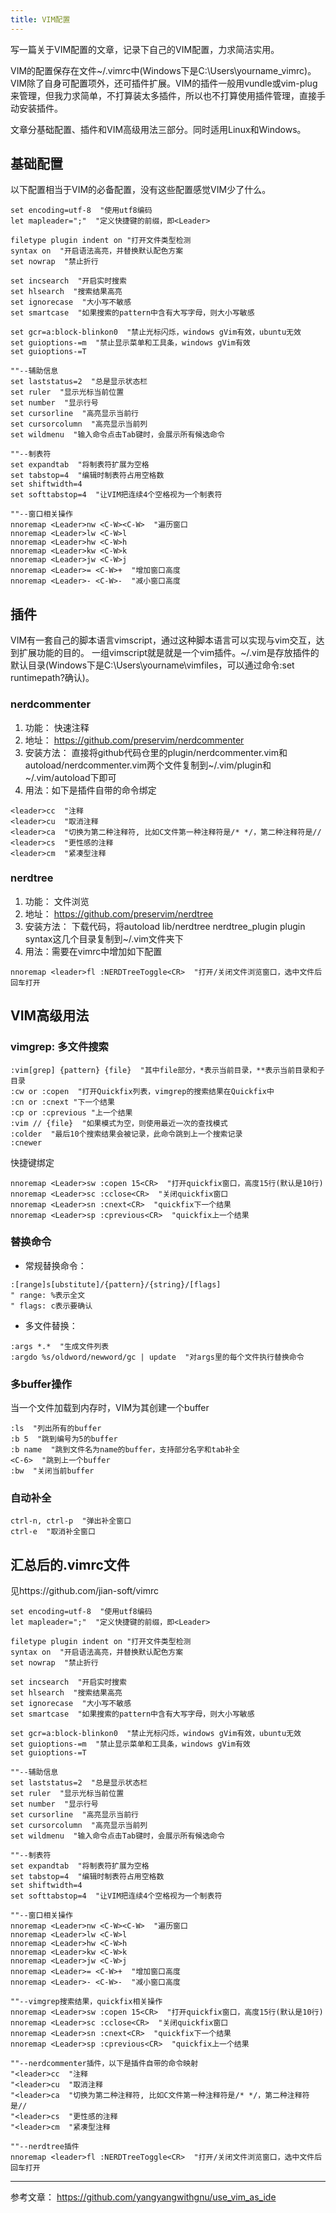 ```yaml
---
title: VIM配置
---
```

写一篇关于VIM配置的文章，记录下自己的VIM配置，力求简洁实用。

VIM的配置保存在文件~/.vimrc中(Windows下是C:\Users\yourname\_vimrc)。VIM除了自身可配置项外，还可插件扩展。VIM的插件一般用vundle或vim-plug来管理，但我力求简单，不打算装太多插件，所以也不打算使用插件管理，直接手动安装插件。

文章分基础配置、插件和VIM高级用法三部分。同时适用Linux和Windows。

## 基础配置
以下配置相当于VIM的必备配置，没有这些配置感觉VIM少了什么。
```
set encoding=utf-8  "使用utf8编码
let mapleader=";"  "定义快捷键的前缀，即<Leader>

filetype plugin indent on "打开文件类型检测
syntax on  "开启语法高亮，并替换默认配色方案
set nowrap  "禁止折行

set incsearch  "开启实时搜索
set hlsearch  "搜索结果高亮
set ignorecase  "大小写不敏感
set smartcase  "如果搜索的pattern中含有大写字母，则大小写敏感

set gcr=a:block-blinkon0  "禁止光标闪烁，windows gVim有效，ubuntu无效
set guioptions-=m  "禁止显示菜单和工具条，windows gVim有效
set guioptions-=T

""--辅助信息
set laststatus=2  "总是显示状态栏
set ruler  "显示光标当前位置
set number  "显示行号
set cursorline  "高亮显示当前行
set cursorcolumn  "高亮显示当前列
set wildmenu  "输入命令点击Tab键时，会展示所有候选命令

""--制表符
set expandtab  "将制表符扩展为空格
set tabstop=4  "编辑时制表符占用空格数
set shiftwidth=4
set softtabstop=4  "让VIM把连续4个空格视为一个制表符

""--窗口相关操作
nnoremap <Leader>nw <C-W><C-W>  "遍历窗口
nnoremap <Leader>lw <C-W>l
nnoremap <Leader>hw <C-W>h
nnoremap <Leader>kw <C-W>k
nnoremap <Leader>jw <C-W>j
nnoremap <Leader>= <C-W>+  "增加窗口高度
nnoremap <Leader>- <C-W>-  "减小窗口高度
```

## 插件
VIM有一套自己的脚本语言vimscript，通过这种脚本语言可以实现与vim交互，达到扩展功能的目的。
一组vimscript就是就是一个vim插件。~/.vim是存放插件的默认目录(Windows下是C:\Users\yourname\vimfiles，可以通过命令:set runtimepath?确认)。

### nerdcommenter
1. 功能： 快速注释
2. 地址： https://github.com/preservim/nerdcommenter
3. 安装方法： 直接将github代码仓里的plugin/nerdcommenter.vim和autoload/nerdcommenter.vim两个文件复制到~/.vim/plugin和~/.vim/autoload下即可
4. 用法：如下是插件自带的命令绑定

```
<leader>cc  "注释
<leader>cu  "取消注释
<leader>ca  "切换为第二种注释符, 比如C文件第一种注释符是/* */，第二种注释符是//
<leader>cs  "更性感的注释
<leader>cm  "紧凑型注释
```

### nerdtree
1. 功能： 文件浏览
2. 地址： https://github.com/preservim/nerdtree
3. 安装方法： 下载代码，将autoload lib/nerdtree nerdtree_plugin plugin syntax这几个目录复制到~/.vim文件夹下
4. 用法：需要在vimrc中增加如下配置

```
nnoremap <leader>fl :NERDTreeToggle<CR>  "打开/关闭文件浏览窗口，选中文件后回车打开
```


## VIM高级用法
### vimgrep: 多文件搜索

```
:vim[grep] {pattern} {file}  "其中file部分，*表示当前目录，**表示当前目录和子目录
:cw or :copen  "打开Quickfix列表，vimgrep的搜索结果在Quickfix中
:cn or :cnext "下一个结果
:cp or :cprevious "上一个结果
:vim // {file}  "如果模式为空，则使用最近一次的查找模式
:colder  "最后10个搜索结果会被记录，此命令跳到上一个搜索记录
:cnewer
```

快捷键绑定

```
nnoremap <Leader>sw :copen 15<CR>  "打开quickfix窗口，高度15行(默认是10行)
nnoremap <Leader>sc :cclose<CR>  "关闭quickfix窗口
nnoremap <Leader>sn :cnext<CR>  "quickfix下一个结果
nnoremap <Leader>sp :cprevious<CR>  "quickfix上一个结果
```

### 替换命令

* 常规替换命令：

```
:[range]s[ubstitute]/{pattern}/{string}/[flags]
" range: %表示全文
" flags: c表示要确认
```
* 多文件替换：

```
:args *.*  "生成文件列表
:argdo %s/oldword/newword/gc | update  "对args里的每个文件执行替换命令
```

### 多buffer操作
当一个文件加载到内存时，VIM为其创建一个buffer

```
:ls  "列出所有的buffer
:b 5  "跳到编号为5的buffer
:b name  "跳到文件名为name的buffer，支持部分名字和tab补全
<C-6>  "跳到上一个buffer
:bw  "关闭当前buffer
```

### 自动补全

```
ctrl-n, ctrl-p  "弹出补全窗口
ctrl-e  "取消补全窗口
```

## 汇总后的.vimrc文件
见https://github.com/jian-soft/vimrc

```
set encoding=utf-8  "使用utf8编码
let mapleader=";"  "定义快捷键的前缀，即<Leader>

filetype plugin indent on "打开文件类型检测
syntax on  "开启语法高亮，并替换默认配色方案
set nowrap  "禁止折行

set incsearch  "开启实时搜索
set hlsearch  "搜索结果高亮
set ignorecase  "大小写不敏感
set smartcase  "如果搜索的pattern中含有大写字母，则大小写敏感

set gcr=a:block-blinkon0  "禁止光标闪烁，windows gVim有效，ubuntu无效
set guioptions-=m  "禁止显示菜单和工具条，windows gVim有效
set guioptions-=T

""--辅助信息
set laststatus=2  "总是显示状态栏
set ruler  "显示光标当前位置
set number  "显示行号
set cursorline  "高亮显示当前行
set cursorcolumn  "高亮显示当前列
set wildmenu  "输入命令点击Tab键时，会展示所有候选命令

""--制表符
set expandtab  "将制表符扩展为空格
set tabstop=4  "编辑时制表符占用空格数
set shiftwidth=4
set softtabstop=4  "让VIM把连续4个空格视为一个制表符

""--窗口相关操作
nnoremap <Leader>nw <C-W><C-W>  "遍历窗口
nnoremap <Leader>lw <C-W>l
nnoremap <Leader>hw <C-W>h
nnoremap <Leader>kw <C-W>k
nnoremap <Leader>jw <C-W>j
nnoremap <Leader>= <C-W>+  "增加窗口高度
nnoremap <Leader>- <C-W>-  "减小窗口高度

""--vimgrep搜索结果，quickfix相关操作
nnoremap <Leader>sw :copen 15<CR>  "打开quickfix窗口，高度15行(默认是10行)
nnoremap <Leader>sc :cclose<CR>  "关闭quickfix窗口
nnoremap <Leader>sn :cnext<CR>  "quickfix下一个结果
nnoremap <Leader>sp :cprevious<CR>  "quickfix上一个结果

""--nerdcommenter插件，以下是插件自带的命令映射
"<leader>cc  "注释
"<leader>cu  "取消注释
"<leader>ca  "切换为第二种注释符, 比如C文件第一种注释符是/* */，第二种注释符是//
"<leader>cs  "更性感的注释
"<leader>cm  "紧凑型注释

""--nerdtree插件
nnoremap <leader>fl :NERDTreeToggle<CR>  "打开/关闭文件浏览窗口，选中文件后回车打开
```

------
参考文章：
https://github.com/yangyangwithgnu/use_vim_as_ide

